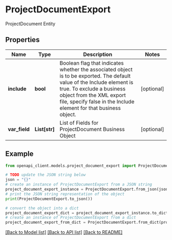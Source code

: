 # ProjectDocumentExport

ProjectDocument Entity

## Properties

Name | Type | Description | Notes
------------ | ------------- | ------------- | -------------
**include** | **bool** | Boolean flag that indicates whether the associated object is to be exported. The default value of the Include element is true. To exclude a business object from the XML export file, specify false in the Include element for that business object. | [optional] 
**var_field** | **List[str]** | List of Fields for ProjectDocument Business Object | [optional] 

## Example

```python
from openapi_client.models.project_document_export import ProjectDocumentExport

# TODO update the JSON string below
json = "{}"
# create an instance of ProjectDocumentExport from a JSON string
project_document_export_instance = ProjectDocumentExport.from_json(json)
# print the JSON string representation of the object
print(ProjectDocumentExport.to_json())

# convert the object into a dict
project_document_export_dict = project_document_export_instance.to_dict()
# create an instance of ProjectDocumentExport from a dict
project_document_export_from_dict = ProjectDocumentExport.from_dict(project_document_export_dict)
```
[[Back to Model list]](../README.md#documentation-for-models) [[Back to API list]](../README.md#documentation-for-api-endpoints) [[Back to README]](../README.md)


